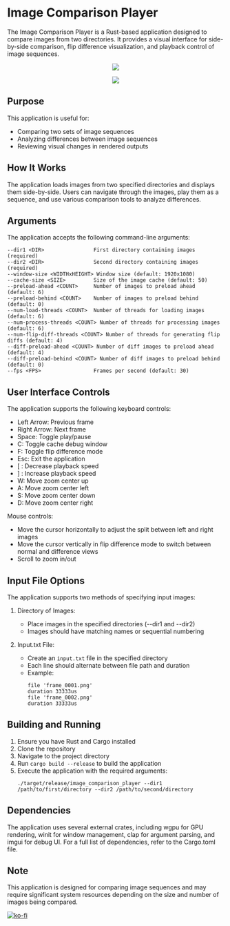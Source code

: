 # Image Comparison Player

The Image Comparison Player is a Rust-based application designed to compare images from two directories. It provides a visual interface for side-by-side comparison, flip difference visualization, and playback control of image sequences.

<p align="center">
  <img src="https://github.com/mpiispanen/image_comparison_player/blob/main/gif/output1.gif" />
</p>

<p align="center">
  <img src="https://github.com/mpiispanen/image_comparison_player/blob/main/gif/output2.gif" />
</p>


## Purpose

This application is useful for:
- Comparing two sets of image sequences
- Analyzing differences between image sequences
- Reviewing visual changes in rendered outputs

## How It Works

The application loads images from two specified directories and displays them side-by-side. Users can navigate through the images, play them as a sequence, and use various comparison tools to analyze differences.

## Arguments

The application accepts the following command-line arguments:

```
--dir1 <DIR>                First directory containing images (required)
--dir2 <DIR>                Second directory containing images (required)
--window-size <WIDTHxHEIGHT> Window size (default: 1920x1080)
--cache-size <SIZE>         Size of the image cache (default: 50)
--preload-ahead <COUNT>     Number of images to preload ahead (default: 6)
--preload-behind <COUNT>    Number of images to preload behind (default: 0)
--num-load-threads <COUNT>  Number of threads for loading images (default: 6)
--num-process-threads <COUNT> Number of threads for processing images (default: 6)
--num-flip-diff-threads <COUNT> Number of threads for generating flip diffs (default: 4)
--diff-preload-ahead <COUNT> Number of diff images to preload ahead (default: 4)
--diff-preload-behind <COUNT> Number of diff images to preload behind (default: 0)
--fps <FPS>                 Frames per second (default: 30)
```

## User Interface Controls

The application supports the following keyboard controls:

- Left Arrow: Previous frame
- Right Arrow: Next frame
- Space: Toggle play/pause
- C: Toggle cache debug window
- F: Toggle flip difference mode
- Esc: Exit the application
- [ : Decrease playback speed
- ] : Increase playback speed
- W: Move zoom center up
- A: Move zoom center left
- S: Move zoom center down
- D: Move zoom center right

Mouse controls:
- Move the cursor horizontally to adjust the split between left and right images
- Move the cursor vertically in flip difference mode to switch between normal and difference views
- Scroll to zoom in/out

## Input File Options

The application supports two methods of specifying input images:

1. Directory of Images:
   - Place images in the specified directories (--dir1 and --dir2)
   - Images should have matching names or sequential numbering

2. Input.txt File:
   - Create an `input.txt` file in the specified directory
   - Each line should alternate between file path and duration
   - Example:
     ```
     file 'frame_0001.png'
     duration 33333us
     file 'frame_0002.png'
     duration 33333us
     ```

## Building and Running

1. Ensure you have Rust and Cargo installed
2. Clone the repository
3. Navigate to the project directory
4. Run `cargo build --release` to build the application
5. Execute the application with the required arguments:
   ```
   ./target/release/image_comparison_player --dir1 /path/to/first/directory --dir2 /path/to/second/directory
   ```

## Dependencies

The application uses several external crates, including wgpu for GPU rendering, winit for window management, clap for argument parsing, and imgui for debug UI. For a full list of dependencies, refer to the Cargo.toml file.

## Note

This application is designed for comparing image sequences and may require significant system resources depending on the size and number of images being compared.

[![ko-fi](https://ko-fi.com/img/githubbutton_sm.svg)](https://ko-fi.com/U7U112X6BE)